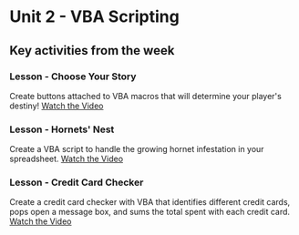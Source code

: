 # Unit 2 - VBA Scripting

## Key activities from the week

### Lesson - Choose Your Story

Create buttons attached to VBA macros that will determine your player's destiny!
[Watch the Video](https://youtu.be/EqV1LQgofP4)

### Lesson - Hornets' Nest

Create a VBA script to handle the growing hornet infestation in your spreadsheet.
[Watch the Video](https://youtu.be/0f-M3cKzWMs)

### Lesson - Credit Card Checker

Create a credit card checker with VBA that identifies different credit cards, pops open a message box, and sums the total spent with each credit card. [Watch the Video](https://youtu.be/xkRl14pHLBU)


